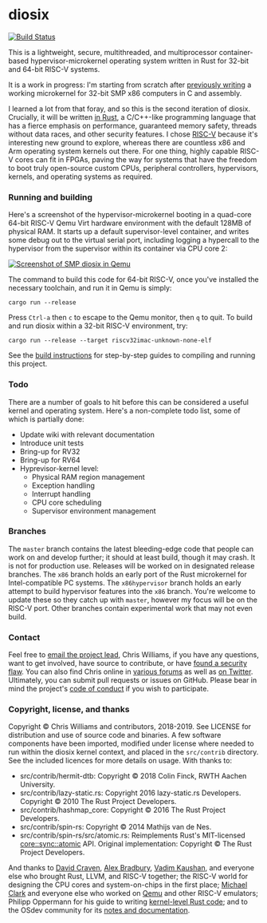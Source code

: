 # diosix

[![Build Status](https://travis-ci.org/diodesign/diosix.svg?branch=master)](https://travis-ci.org/diodesign/diosix)

This is a lightweight, secure, multithreaded, and multiprocessor container-based hypervisor-microkernel
operating system written in Rust for 32-bit and 64-bit RISC-V systems.

It is a work in progress: I'm starting from scratch
after [previously writing](https://github.com/diodesign/diosix-legacy) a working microkernel for
32-bit SMP x86 computers in C and assembly.

I learned a lot from that foray, and so this is the second iteration of diosix. Crucially,
it will be written [in Rust](https://www.rust-lang.org/), a C/C++-like programming language that has a fierce emphasis
on performance, guaranteed memory safety, threads without data races, and other security features.
I chose [RISC-V](https://riscv.org/) because it's interesting new ground to explore,
whereas there are countless x86 and Arm operating system kernels out there.
For one thing, highly capable RISC-V cores can fit in FPGAs, paving the way for
systems that have the freedom to boot truly open-source custom CPUs, peripheral controllers,
hypervisors, kernels, and operating systems as required.

### Running and building

Here's a screenshot of the hypervisor-microkernel booting in a quad-core 64-bit RISC-V Qemu Virt hardware environment
with the default 128MB of physical RAM. It starts up a default supervisor-level container, and writes some debug out to the
virtual serial port, including logging a hypercall to the hypervisor from the supervisor within its container via CPU core 2:

[![Screenshot of SMP diosix in Qemu](https://raw.githubusercontent.com/diodesign/diosix/screenshots/docs/screenshots/riscv64-smp-qemu-early.png)](https://raw.githubusercontent.com/diodesign/diosix/screenshots/docs/screenshots/riscv64-smp-qemu-early.png)

The command to build this code for 64-bit RISC-V, once you've installed the necessary toolchain, and run it in Qemu is simply:

```
cargo run --release
```

Press `Ctrl-a` then `c` to escape to the Qemu monitor, then `q` to quit. To build and run diosix within a 32-bit RISC-V environment, try:

```
cargo run --release --target riscv32imac-unknown-none-elf
```

See the [build instructions](BUILDING.md) for step-by-step guides to compiling and running this project.

### Todo

There are a number of goals to hit before this can be considered a useful kernel and operating system.
Here's a non-complete todo list, some of which is partially done:

* Update wiki with relevant documentation
* Introduce unit tests
* Bring-up for RV32
* Bring-up for RV64
* Hyprevisor-kernel level:
    * Physical RAM region management
    * Exception handling
    * Interrupt handling
    * CPU core scheduling
    * Supervisor environment management

### Branches

The `master` branch contains the latest bleeding-edge code that people can work on and develop further; it should at least build, though it may crash. It is not for production use. Releases will be worked on in designated release branches. The `x86` branch holds an early port of the Rust microkernel for Intel-compatible PC systems. The `x86hypervisor` branch holds an early attempt to build hypervisor features into the `x86` branch. You're welcome to update these so they catch up with `master`, however my focus will be on the RISC-V port. Other branches contain experimental work that may not even build.

### Contact

Feel free to [email the project lead](mailto:diodesign@tuta.io), Chris Williams, if you have any questions, want to get involved, have source to contribute, or have [found a security flaw](SECURITY.md). You can also find Chris online in [various forums](https://discordapp.com/invite/rust-lang) as well as [on Twitter](https://twitter.com/diodesign). Ultimately, you can submit pull requests or issues on GitHub. Please bear in mind the project's [code of conduct](CODE_OF_CONDUCT.md) if you wish to participate.

### Copyright, license, and thanks

Copyright &copy; Chris Williams and contributors, 2018-2019. See LICENSE for distribution and use of source code and binaries. A few software components have been imported, modified under license where needed to run within the diosix kernel context, and placed in the `src/contrib` directory. See the included licences for more details on usage. With thanks to:

- src/contrib/hermit-dtb: Copyright &copy; 2018 Colin Finck, RWTH Aachen University.
- src/contrib/lazy-static.rs: Copyright 2016 lazy-static.rs Developers. Copyright &copy; 2010 The Rust Project Developers.
- src/contrib/hashmap_core: Copyright &copy; 2016 The Rust Project Developers.
- src/contrib/spin-rs: Copyright &copy; 2014 Mathijs van de Nes.
- src/contrib/spin-rs/src/atomic.rs: Reimplements Rust's MIT-licensed [core::sync::atomic](https://github.com/rust-lang/rust/blob/master/src/libcore/sync/atomic.rs) API. Original implementation: Copyright &copy; The Rust Project Developers.

And thanks to [David Craven](https://github.com/dvc94ch), [Alex Bradbury](https://github.com/asb), [Vadim Kaushan](https://github.com/Disasm), and everyone else who brought Rust, LLVM, and RISC-V together; the RISC-V world for designing the CPU cores and system-on-chips in the first place; [Michael Clark](https://github.com/michaeljclark) and everyone else who worked on [Qemu](https://github.com/riscv/riscv-qemu) and other RISC-V emulators; Philipp Oppermann for his guide to writing [kernel-level Rust code](https://os.phil-opp.com/); and to the OSdev community for its [notes and documentation](http://wiki.osdev.org/Main_Page).
